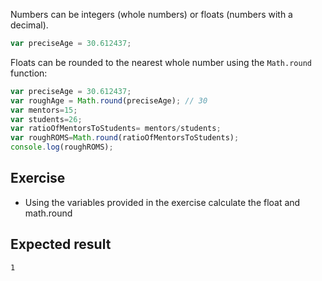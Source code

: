 Numbers can be integers (whole numbers) or floats (numbers with a decimal).

```js
var preciseAge = 30.612437;
```

Floats can be rounded to the nearest whole number using the `Math.round` function:

```js
var preciseAge = 30.612437;
var roughAge = Math.round(preciseAge); // 30
var mentors=15;
var students=26;
var ratioOfMentorsToStudents= mentors/students;
var roughROMS=Math.round(ratioOfMentorsToStudents);
console.log(roughROMS);

```

## Exercise

* Using the variables provided in the exercise calculate the float and math.round

## Expected result

```
1
```
